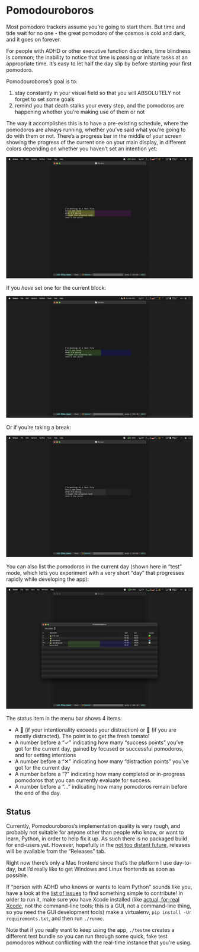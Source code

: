 # Pomodouroboros

Most pomodoro trackers assume you’re going to start them. But time and tide
wait for no one - the great pomodoro of the cosmos is cold and dark, and it
goes on forever.

For people with ADHD or other executive function disorders, time blindness is
common; the inability to notice that time is passing or initiate tasks at an
appropriate time.  It’s easy to let half the day slip by before starting your
first pomodoro.

Pomodouroboros’s goal is to:

1. stay constantly in your visual field so that you will ABSOLUTELY not forget
   to set some goals
2. remind you that death stalks your every step, and the pomodoros are
   happening whether you’re making use of them or not

The way it accomplishes this is to have a pre-existing schedule, where the
pomodoros are always running, whether you’ve said what you’re going to do with
them or not.  There’s a progress bar in the middle of your screen showing the
progress of the current one on your main display, in different colors depending
on whether you haven’t set an intention yet:

![](./screenshots/intention-not-set.png)

If you *have* set one for the current block:

![](./screenshots/intention-set-progress.png)

Or if you’re taking a break:

![](./screenshots/break.png)

You can also list the pomodoros in the current day (shown here in “test” mode,
which lets you experiment with a very short “day” that progresses rapidly while
developing the app):

![](./screenshots/pomodoro-list-view.png)

The status item in the menu bar shows 4 items:

- A 🍅 (if your intentionality exceeds your distraction) or 🥫 (if you are
  mostly distracted).  The point is to get the fresh tomato!
- A number before a “✓” indicating how many “success points” you’ve got for the
  current day, gained by focused or successful pomodoros, and for setting
  intentions
- A number before a “✕” indicating how many “distraction points” you’ve got for
  the current day
- A number before a “?” indicating how many completed or in-progress pomodoros
  that you can currently evaluate for success.
- A number before a “…” indicating how many pomodoros remain before the end of
  the day.

## Status

Currently, Pomodouroboros’s implementation quality is very rough, and probably
not suitable for anyone other than people who know, or want to learn, Python,
in order to help fix it up.  As such there is no packaged build for end-users
yet.  However, hopefully in the [not too distant
future](https://github.com/glyph/Pomodouroboros/issues/21), releases will be
available from the “Releases” tab.

Right now there’s only a Mac frontend since that’s the platform I use
day-to-day, but I’d really like to get Windows and Linux frontends as soon as
possible.

If “person with ADHD who knows or wants to learn Python” sounds like you, have
a look at the [list of issues](https://github.com/glyph/Pomodouroboros/issues)
to find something simple to contribute!  In order to run it, make sure you have
Xcode installed (like [actual, for-real
Xcode](https://apps.apple.com/us/app/xcode/id497799835?mt=12), not the
command-line tools; this is a GUI, not a command-line thing, so you need the
GUI development tools) make a virtualenv, `pip install -Ur requirements.txt`,
and then run `./runme`.

Note that if you really want to keep using the app, `./testme` creates a
different test bundle so you can run through some quick, fake test pomodoros
without conflicting with the real-time instance that you're using.
